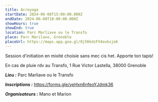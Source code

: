 ```yaml
---
title: Acroyoga
startDate: 2024-06-08T15:00:00.000Z
endDate: 2024-06-08T18:00:00.000Z
showHours: true
showEnd: true
location: Parc Marliave ou le Transfo
place: Parc Marilave, Grenoble
placeUrl: https://maps.app.goo.gl/8j56kdzFV4oukxje6
---
```


Session d'initiation en mixité choisie sans mec cis het.  Apporte ton tapis!

En cas de pluie rdv au Transfo, 1 Rue Victor Lastella, 38000 Grenoble

***Lieu :*** Parc Marliave ou le Transfo

***Inscriptions :*** <https://forms.gle/yeHxn6nfeoYJdmk36>

***Organisateurs :*** Mano et Marion




